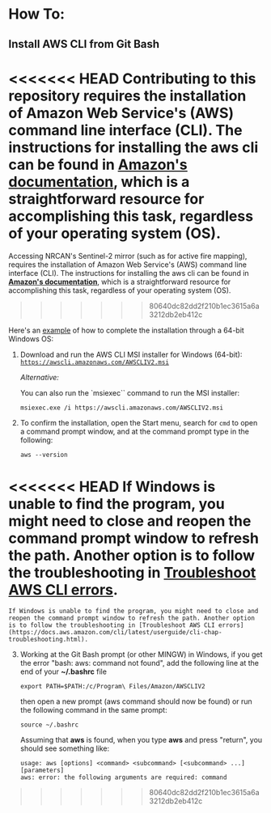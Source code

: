 # How To: 

## Install AWS CLI from Git Bash

<<<<<<< HEAD
Contributing to this repository requires the installation of Amazon Web Service's \(AWS\) command line interface \(CLI\). The instructions for installing the aws cli can be found in **<u>[Amazon's documentation](https://docs.aws.amazon.com/cli/latest/userguide/getting-started-install.html)</u>**, which is a straightforward resource for accomplishing this task, regardless of your operating system \(OS\).
=======
Accessing NRCAN's Sentinel-2 mirror (such as for active fire mapping), requires the installation of Amazon Web Service's \(AWS\) command line interface \(CLI\). The instructions for installing the aws cli can be found in **<u>[Amazon's documentation](https://docs.aws.amazon.com/cli/latest/userguide/getting-started-install.html)</u>**, which is a straightforward resource for accomplishing this task, regardless of your operating system \(OS\).
>>>>>>> 80640dc82dd2f210b1ec3615a6a3212db2eb412c

Here's an <u>example</u> of how to complete the installation through a 64-bit Windows OS:

1. Download and run the AWS CLI MSI installer for Windows (64-bit): [`https://awscli.amazonaws.com/AWSCLIV2.msi`](https://awscli.amazonaws.com/AWSCLIV2.msi) 


    *Alternative:*

    You can also run the `msiexec`` command to run the MSI installer: 

    ```
    msiexec.exe /i https://awscli.amazonaws.com/AWSCLIV2.msi
    ```

2. To confirm the installation, open the Start menu, search for `cmd` to open a command prompt window, and at the command prompt type in the following:

    ```
    aws --version
    ```

<<<<<<< HEAD
    If Windows is unable to find the program, you might need to close and reopen the command prompt window to refresh the path. Another option is to follow the troubleshooting in [Troubleshoot AWS CLI errors](https://docs.aws.amazon.com/cli/latest/userguide/cli-chap-troubleshooting.html).
=======
    If Windows is unable to find the program, you might need to close and reopen the command prompt window to refresh the path. Another option is to follow the troubleshooting in [Troubleshoot AWS CLI errors](https://docs.aws.amazon.com/cli/latest/userguide/cli-chap-troubleshooting.html).

3. Working at the Git Bash prompt (or other MINGW) in Windows, if you get the error "bash: aws: command not found", add the following line at the end of your **~/.bashrc** file
   ```
   export PATH=$PATH:/c/Program\ Files/Amazon/AWSCLIV2
   ```
   then open a new prompt (aws command should now be found) or run the following command in the same prompt:
   ```
   source ~/.bashrc
   ```
   Assuming that **aws** is found, when you type **aws** and press "return", you should see    something like: 
   ```
   usage: aws [options] <command> <subcommand> [<subcommand> ...] [parameters]
   aws: error: the following arguments are required: command
   ``` 
>>>>>>> 80640dc82dd2f210b1ec3615a6a3212db2eb412c
